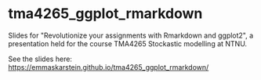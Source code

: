 # tma4265_ggplot_rmarkdown
Slides for "Revolutionize your assignments with Rmarkdown and ggplot2", a presentation held for the course TMA4265 Stockastic modelling at NTNU.

See the slides here: https://emmaskarstein.github.io/tma4265_ggplot_rmarkdown/
